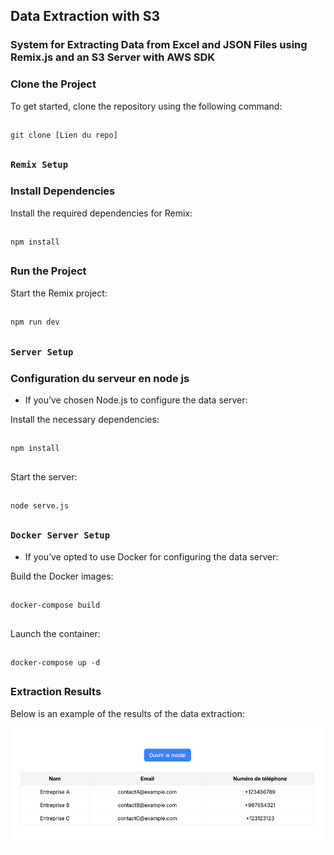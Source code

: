 ## Data Extraction with S3

### System for Extracting Data from Excel and JSON Files using Remix.js and an S3 Server with AWS SDK

### Clone the Project

To get started, clone the repository using the following command:

##

    git clone [Lien du repo]

##

### `Remix Setup`

### Install Dependencies

Install the required dependencies for Remix:

##

    npm install

##

### Run the Project

Start the Remix project:

##

    npm run dev

##

### `Server Setup`

### Configuration du serveur en node js

- If you’ve chosen Node.js to configure the data server:

Install the necessary dependencies:

##

    npm install

##

Start the server:

##

    node serve.js

##

### `Docker Server Setup`

- If you’ve opted to use Docker for configuring the data server:

Build the Docker images:

##

    docker-compose build

##

Launch the container:

##

    docker-compose up -d

##

### Extraction Results

Below is an example of the results of the data extraction:

<div align="center">
  <img src="./img/result.jpg" alt="Images de resultat" style="border-radius: 10px;">
</div>
